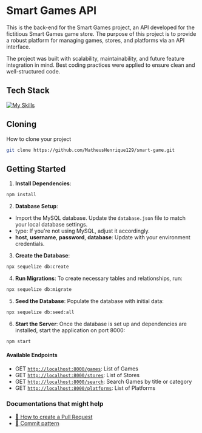 # Smart Games API

This is the back-end for the Smart Games project, an API developed for the fictitious Smart Games game store. The purpose of this project is to provide a robust platform for managing games, stores, and platforms via an API interface.

The project was built with scalability, maintainability, and future feature integration in mind. Best coding practices were applied to ensure clean and well-structured code.

## Tech Stack

<!--- # "Verify icons availability here https://github.com/tandpfun/skill-icons" -->

[![My Skills](https://skillicons.dev/icons?i=js,nodejs,express,sequelize,npm,mysql)](https://skillicons.dev)

## Cloning

How to clone your project

```bash
git clone https://github.com/MatheusHenrique129/smart-game.git
```

## Getting Started

1. **Install Dependencies**:

```bash
npm install
```

2. **Database Setup**:

- Import the MySQL database.
  Update the `database.json` file to match your local database settings.
- type: If you're not using MySQL, adjust it accordingly.
- **host**, **username**, **password**, **database**: Update with your environment credentials.

3. **Create the Database**:

```bash
npx sequelize db:create
```

4. **Run Migrations**:
   To create necessary tables and relationships, run:

```bash
npx sequelize db:migrate
```

5. **Seed the Database**:
   Populate the database with initial data:

```bash
npx sequelize db:seed:all
```

6. **Start the Server**: Once the database is set up and dependencies are installed, start the application on port 8000:

```bash
npm start
```

#### Available Endpoints

- GET [`http://localhost:8000/games`](http://localhost:8000/games): List of Games
- GET [`http://localhost:8000/stores`](http://localhost:8000/stores): List of Stores
- GET [`http://localhost:8000/search`](http://localhost:8000/search): Search Games by title or category
- GET [`http://localhost:8000/platforms`](http://localhost:8000/platforms): List of Platforms

### Documentations that might help

- [📝 How to create a Pull Request](https://www.atlassian.com/br/git/tutorials/making-a-pull-request)
- [💾 Commit pattern](https://gist.github.com/joshbuchea/6f47e86d2510bce28f8e7f42ae84c716)
